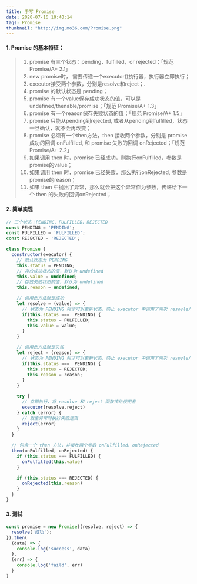 ```yaml
---
title: 手写 Promise
date: 2020-07-16 10:40:14
tags: Promise
thumbnail: "http://img.mo36.com/Promise.png"
---
```


#### 1. Promise 的基本特征：

> 1. promise 有三个状态：pending，fulfilled，or rejected；「规范 Promise/A+ 2.1」
> 2. new promise时， 需要传递一个executor()执行器，执行器立即执行；
> 3. executor接受两个参数，分别是resolve和reject；.
> 4. promise  的默认状态是 pending；
> 5. promise 有一个value保存成功状态的值，可以是undefined/thenable/promise；「规范 Promise/A+ 1.3」
> 6. promise 有一个reason保存失败状态的值；「规范 Promise/A+ 1.5」
> 7. promise 只能从pending到rejected, 或者从pending到fulfilled，状态一旦确认，就不会再改变；
> 8. promise 必须有一个then方法，then 接收两个参数，分别是 promise 成功的回调 onFulfilled, 和 promise 失败的回调 onRejected；「规范 Promise/A+ 2.2」
> 9. 如果调用 then 时，promise 已经成功，则执行onFulfilled，参数是promise的value；
> 10. 如果调用 then 时，promise 已经失败，那么执行onRejected, 参数是promise的reason；
> 11. 如果 then 中抛出了异常，那么就会把这个异常作为参数，传递给下一个 then 的失败的回调onRejected；

<!-- more -->

#### 2. 简单实现

```js
// 三个状态：PENDING、FULFILLED、REJECTED
const PENDING = 'PENDING';
const FULFILLED = 'FULFILLED';
const REJECTED = 'REJECTED';

class Promise {
  constructor(executor) {
    // 默认状态为 PENDING
    this.status = PENDING;
    // 存放成功状态的值，默认为 undefined
    this.value = undefined;
    // 存放失败状态的值，默认为 undefined
    this.reason = undefined;

    // 调用此方法就是成功
    let resolve = (value) => {
      // 状态为 PENDING 时才可以更新状态，防止 executor 中调用了两次 resovle/reject 方法
      if(this.status ===  PENDING) {
        this.status = FULFILLED;
        this.value = value;
      }
    } 

    // 调用此方法就是失败
    let reject = (reason) => {
      // 状态为 PENDING 时才可以更新状态，防止 executor 中调用了两次 resovle/reject 方法
      if(this.status ===  PENDING) {
        this.status = REJECTED;
        this.reason = reason;
      }
    }

    try {
      // 立即执行，将 resolve 和 reject 函数传给使用者  
      executor(resolve,reject)
    } catch (error) {
      // 发生异常时执行失败逻辑
      reject(error)
    }
  }

  // 包含一个 then 方法，并接收两个参数 onFulfilled、onRejected
  then(onFulfilled, onRejected) {
    if (this.status === FULFILLED) {
      onFulfilled(this.value)
    }

    if (this.status === REJECTED) {
      onRejected(this.reason)
    }
  }
}

```

#### 3. 测试

```js
const promise = new Promise((resolve, reject) => {
  resolve('成功');
}).then(
  (data) => {
    console.log('success', data)
  },
  (err) => {
    console.log('faild', err)
  }
)
```